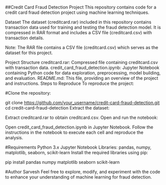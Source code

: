 ##Credit Card Fraud Detection Project
This repository contains code for a credit card fraud detection project using machine learning techniques.

Dataset
The dataset (creditcard.rar) included in this repository contains transaction data used for training and testing the fraud detection model. It is compressed in RAR format and includes a CSV file (creditcard.csv) with transaction details.

Note: The RAR file contains a CSV file (creditcard.csv) which serves as the dataset for this project.

Project Structure
creditcard.rar: Compressed file containing creditcard.csv with transaction data.
credit_card_fraud_detection.ipynb: Jupyter Notebook containing Python code for data exploration, preprocessing, model building, and evaluation.
README.md: This file, providing an overview of the project and instructions.
Steps to Reproduce
To reproduce the project:

#Clone the repository:

git clone https://github.com/your_username/credit-card-fraud-detection.git
cd credit-card-fraud-detection
Extract the dataset:

Extract creditcard.rar to obtain creditcard.csv.
Open and run the notebook:

Open credit_card_fraud_detection.ipynb in Jupyter Notebook.
Follow the instructions in the notebook to execute each cell and reproduce the analysis.

#Requirements
Python 3.x
Jupyter Notebook
Libraries: pandas, numpy, matplotlib, seaborn, scikit-learn
Install the required libraries using pip:

pip install pandas numpy matplotlib seaborn scikit-learn


#Author
Sarvesh
Feel free to explore, modify, and experiment with the code to enhance your understanding of machine learning for fraud detection.
